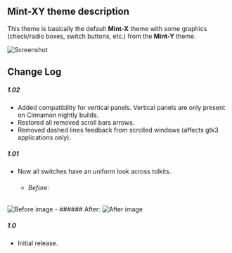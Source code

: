 ## Mint-XY theme description

This theme is basically the default **Mint-X** theme with some graphics (check/radio boxes, switch buttons, etc.) from the **Mint-Y** theme.

![Screenshot](https://raw.githubusercontent.com/Odyseus/CinnamonTools/master/Themes/Mint-XY/screenshot.png "Screenshot")

## Change Log

##### 1.02
- Added compatibility for vertical panels. Vertical panels are only present on Cinnamon nightly builds.
- Restored all removed scroll bars arrows.
- Removed dashed lines feedback from scrolled windows (affects gtk3 applications only).

##### 1.01
- Now all switches have an uniform look across tolkits.

    - ###### Before:
![Before image](https://raw.githubusercontent.com/Odyseus/CinnamonTools/master/0MiscFiles/Mint-XY-001.png "Before image")
    - ###### After:
![After image](https://raw.githubusercontent.com/Odyseus/CinnamonTools/master/0MiscFiles/Mint-XY-002.png "After image")

##### 1.0
- Initial release.

